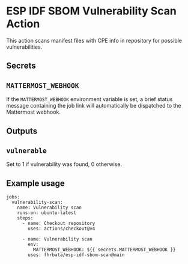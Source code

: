 # ESP IDF SBOM Vulnerability Scan Action

This action scans manifest files with CPE info in
repository for possible vulnerabilities.

## Secrets

## `MATTERMOST_WEBHOOK`

If the `MATTERMOST_WEBHOOK` environment variable is set, a brief status message
containing the job link will automatically be dispatched to the Mattermost
webhook.

## Outputs

## `vulnerable`

Set to 1 if vulnerability was found, 0 otherwise.

## Example usage

    jobs:
      vulnerability-scan:
        name: Vulnerability scan
        runs-on: ubuntu-latest
        steps:
          - name: Checkout repository
            uses: actions/checkout@v4

          - name: Vulnerability scan
            env:
              MATTERMOST_WEBHOOK: ${{ secrets.MATTERMOST_WEBHOOK }}
            uses: fhrbata/esp-idf-sbom-scan@main
